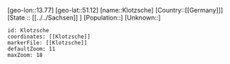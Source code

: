 ﻿---
location: [51.12,13.77]
mapzoom: [7,12] 
mapmarker: city 
type: City
tags:
- geo/City


SpocWebEntityId: 31501
isDeleted: false
confidential: public

---
[geo-lon::13.77]
[geo-lat::51.12]
[name::Klotzsche]
[Country::[[Germany]]]
[State :: [[../../Sachsen]] ]
[Population::]
[Unknown::]


```leaflet
id: Klotzsche
coordinates: [[Klotzsche]]
markerFile: [[Klotzsche]]
defaultZoom: 11 
maxZoom: 18
```
